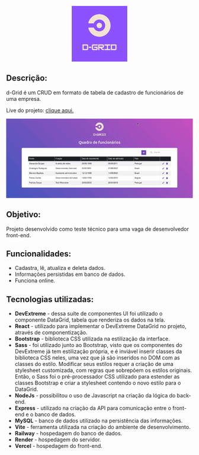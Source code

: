 <p align="center">
  <img width=150 src="./front-end/public/logo-color.png" />
</p>

## Descrição:
<p>d-Grid é um CRUD em formato de tabela de cadastro de funcionários de uma empresa.</p>
<p>Live do projeto: <a href="https://crud-bootstrap-dev-extreme.vercel.app/">clique aqui.</a></p>

<div align="center"><img  src="./front-end/public/demo.gif" /></div>

## Objetivo:
Projeto desenvolvido como teste técnico para uma vaga de desenvolvedor front-end.

## Funcionalidades:
- Cadastra, lê, atualiza e deleta dados.
- Informações persistidas em banco de dados.
- Funciona online.
  
## Tecnologias utilizadas:

- **DevExtreme** - dessa suíte de componentes UI foi utilizado o componente DataGrid, tabela que renderiza os dados na tela.
-  **React** - utilizado para implementar o DevExtreme DataGrid no projeto, através de componentização.
-  **Bootstrap** - biblioteca CSS utilizada na estilização da interface.
-  **Sass** - foi utilizado junto ao Bootstrap, visto que os componentes do DevExtreme já tem estilização própria, e é inviável inserir classes da biblioteca CSS neles, uma vez que já são inseridos no DOM com as classes do estilo. Modificar seus estilos requer a criação de uma stylesheet customizada, com regras que sobrepõem os estilos originais. Então, o Sass foi o pré-processador CSS utilizado para estender as classes Bootstrap e criar a stylesheet contendo o novo estilo para o DataGrid.
-  **NodeJs** - possibilitou o uso de Javascript na criação da lógica do back-end.
-  **Express** - utilizado na criação da API para comunicação entre o front-end e o banco de dados.
-  **MySQL** - banco de dados utilizado na persistência das informações.
-  **Vite** - ferramenta utilizada na criação do ambiente de desenvolvimento.
-  **Railway** - hospedagem do banco de dados.
-  **Render** - hospedagem do servidor.
-  **Vercel** - hospedagem do front-end.